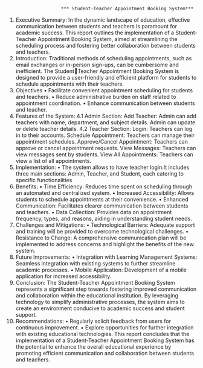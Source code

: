                         *** Student-Teacher Appointment Booking System***
1. Executive Summary: In the dynamic landscape of education, effective 
communication between students and teachers is paramount for academic success. This 
report outlines the implementation of a Student-Teacher Appointment Booking System, 
aimed at streamlining the scheduling process and fostering better collaboration 
between students and teachers.
2. Introduction: Traditional methods of scheduling appointments, such as email 
exchanges or in-person sign-ups, can be cumbersome and inefficient. The StudentTeacher Appointment Booking System is designed to provide a user-friendly and 
efficient platform for students to schedule appointments with their teachers.
3. Objectives
• Facilitate convenient appointment scheduling for students and teachers.
• Reduce administrative burden on staff related to appointment coordination.
• Enhance communication between students and teacher.
4. Features of the System:
4.1 Admin Section:
Add Teacher:
Admin can add teachers with name, department, and subject details.
Admin can update or delete teacher details.
4.2 Teacher Section:
Login:
Teachers can log in to their accounts.
Schedule Appointment: 
Teachers can manage their appointment schedules.
Approve/Cancel Appointment:
Teachers can approve or cancel appointment requests.
View Messages:
Teachers can view messages sent by students.
View All Appointments: 
Teachers can view a list of all appointments.
5. Implementation:
• The system allows to have teacher login.It includes three main sections: Admin, 
Teacher, and Student, each catering to specific functionalities
6. Benefits:
• Time Efficiency: Reduces time spent on scheduling through an automated and 
centralized system.
• Increased Accessibility: Allows students to schedule appointments at their 
convenience.
• Enhanced Communication: Facilitates clearer communication between students 
and teachers.
• Data Collection: Provides data on appointment frequency, types, and reasons, 
aiding in understanding student needs.
7. Challenges and Mitigations:
• Technological Barriers: Adequate support and training will be provided to 
overcome technological challenges.
• Resistance to Change: A comprehensive communication plan will be 
implemented to address concerns and highlight the benefits of the new system.
8. Future Improvements:
• Integration with Learning Management Systems: Seamless integration with 
existing systems to further streamline academic processes.
• Mobile Application: Development of a mobile application for increased 
accessibility.
9. Conclusion: The Student-Teacher Appointment Booking System represents a 
significant step towards fostering improved communication and collaboration within the 
educational institution. By leveraging technology to simplify administrative processes, 
the system aims to create an environment conducive to academic success and student 
support.
10. Recommendations:
• Regularly solicit feedback from users for continuous improvement.
• Explore opportunities for further integration with existing educational 
technologies.
This report concludes that the implementation of a Student-Teacher Appointment 
Booking System has the potential to enhance the overall educational experience by 
promoting efficient communication and collaboration between students and teachers.
